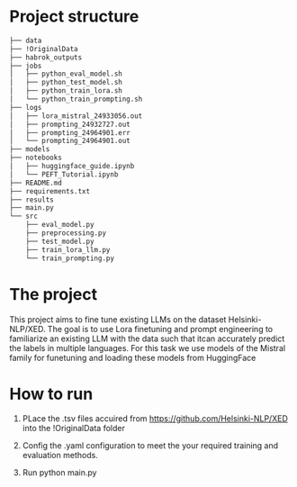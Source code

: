# Project structure
```bash
├── data
├── !OriginalData
├── habrok_outputs
├── jobs
│   ├── python_eval_model.sh
│   ├── python_test_model.sh
│   ├── python_train_lora.sh
│   └── python_train_prompting.sh
├── logs
│   ├── lora_mistral_24933056.out
│   ├── prompting_24932727.out
│   ├── prompting_24964901.err
│   └── prompting_24964901.out
├── models
├── notebooks
│   ├── huggingface_guide.ipynb
│   └── PEFT_Tutorial.ipynb
├── README.md
├── requirements.txt
├── results
├── main.py
└── src
    ├── eval_model.py
    ├── preprocessing.py
    ├── test_model.py
    ├── train_lora_llm.py
    └── train_prompting.py
```

# The project

This project aims to fine tune existing LLMs on the dataset Helsinki-NLP/XED. 
The goal is to use Lora finetuning and prompt engineering to familiarize an existing LLM with the data such that itcan accurately predict the labels in multiple languages.
For this task we use models of the Mistral family for funetuning and loading these models from HuggingFace

# How to run
1. PLace the .tsv files accuired from https://github.com/Helsinki-NLP/XED into the !OriginalData folder

2. Config the .yaml configuration to meet the your required training and evaluation methods.

3. Run python main.py

